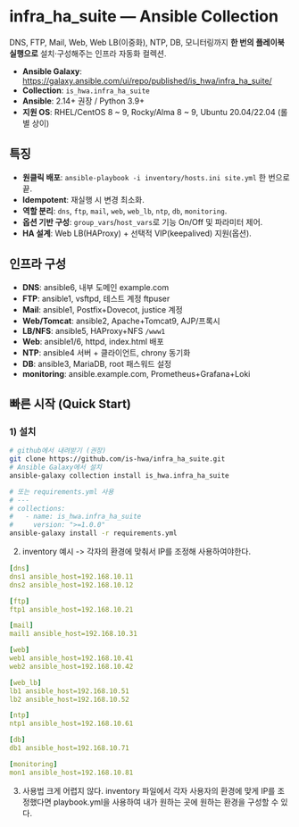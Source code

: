 # infra_ha_suite — Ansible Collection

DNS, FTP, Mail, Web, Web LB(이중화), NTP, DB, 모니터링까지 **한 번의 플레이북 실행으로** 설치·구성해주는 인프라 자동화 컬렉션.

- **Ansible Galaxy**: https://galaxy.ansible.com/ui/repo/published/is_hwa/infra_ha_suite/
- **Collection**: `is_hwa.infra_ha_suite`
- **Ansible**: 2.14+ 권장 / Python 3.9+
- **지원 OS**: RHEL/CentOS 8 ~ 9, Rocky/Alma 8 ~ 9, Ubuntu 20.04/22.04 (롤별 상이)

## 특징
- **원클릭 배포**: `ansible-playbook -i inventory/hosts.ini site.yml` 한 번으로 끝.
- **Idempotent**: 재실행 시 변경 최소화.
- **역할 분리**: `dns`, `ftp`, `mail`, `web`, `web_lb`, `ntp`, `db`, `monitoring`.
- **옵션 기반 구성**: `group_vars`/`host_vars`로 기능 On/Off 및 파라미터 제어.
- **HA 설계**: Web LB(HAProxy) + 선택적 VIP(keepalived) 지원(옵션).

## 인프라 구성

- **DNS**: ansible6, 내부 도메인 example.com
- **FTP**: ansible1, vsftpd, 테스트 계정 ftpuser
- **Mail**: ansible1, Postfix+Dovecot, justice 계정
- **Web/Tomcat**: ansible2, Apache+Tomcat9, AJP/프록시
- **LB/NFS**: ansible5, HAProxy+NFS `/www1`
- **Web**: ansible1/6, httpd, index.html 배포
- **NTP**: ansible4 서버 + 클라이언트, chrony 동기화
- **DB**: ansible3, MariaDB, root 패스워드 설정
- **monitoring**: ansible.example.com, Prometheus+Grafana+Loki

## 빠른 시작 (Quick Start)

### 1) 설치
```bash
# github에서 내려받기 (권장)
git clone https://github.com/is-hwa/infra_ha_suite.git
# Ansible Galaxy에서 설치
ansible-galaxy collection install is_hwa.infra_ha_suite

# 또는 requirements.yml 사용
# ---
# collections:
#   - name: is_hwa.infra_ha_suite
#     version: ">=1.0.0"
ansible-galaxy install -r requirements.yml
```

2) inventory 예시 -> 각자의 환경에 맞춰서  IP를 조정해 사용하여야한다.
```yaml
[dns]
dns1 ansible_host=192.168.10.11
dns2 ansible_host=192.168.10.12

[ftp]
ftp1 ansible_host=192.168.10.21

[mail]
mail1 ansible_host=192.168.10.31

[web]
web1 ansible_host=192.168.10.41
web2 ansible_host=192.168.10.42

[web_lb]
lb1 ansible_host=192.168.10.51
lb2 ansible_host=192.168.10.52

[ntp]
ntp1 ansible_host=192.168.10.61

[db]
db1 ansible_host=192.168.10.71

[monitoring]
mon1 ansible_host=192.168.10.81
```

3) 사용법
   크게 어렵지 않다. inventory 파일에서 각자 사용자의 환경에 맞게 IP를 조정했다면 playbook.yml을 사용하여 내가 원하는 곳에 원하는 환경을 구성할 수 있다.

